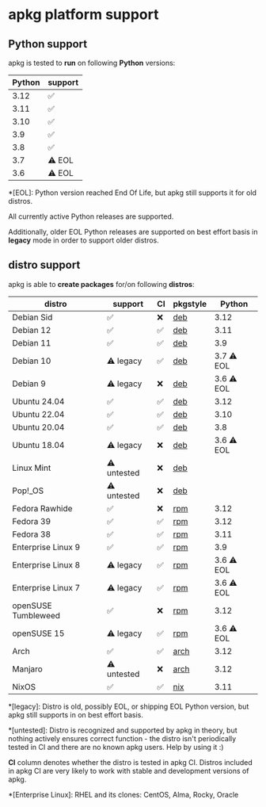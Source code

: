 # apkg platform support

## Python support

apkg is tested to **run** on following **Python** versions:

| Python | support   |
| ------ | --------- |
| 3.12   | ✅        |
| 3.11   | ✅        |
| 3.10   | ✅        |
| 3.9    | ✅        |
| 3.8    | ✅        |
| 3.7    | ⚠️ EOL    |
| 3.6    | ⚠️ EOL    |

*[EOL]: Python version reached End Of Life, but apkg still supports it for old distros.

All currently active Python releases are supported.

Additionally, older EOL Python releases are supported on best effort basis in
**legacy** mode in order to support older distros.


## distro support

apkg is able to **create packages** for/on following **distros**:

| distro | support | CI | pkgstyle | Python |
| ------ | ------- | -- | -------- | ------ |
| Debian Sid | ✅ | ❌ | [deb] | 3.12 |
| Debian 12 | ✅ | ✅ | [deb] | 3.11 |
| Debian 11 | ✅ | ✅ | [deb] | 3.9  |
| Debian 10 | ⚠️ legacy | ✅ | [deb] | 3.7 ⚠️ EOL |
| Debian 9 | ⚠️ legacy | ❌ | [deb] | 3.6 ⚠️ EOL |
| Ubuntu 24.04 | ✅ | ✅ | [deb] | 3.12 |
| Ubuntu 22.04 | ✅ | ✅ | [deb] | 3.10 |
| Ubuntu 20.04 | ✅ | ✅ | [deb] | 3.8 |
| Ubuntu 18.04 | ⚠️ legacy | ❌ | [deb] | 3.6 ⚠️ EOL |
| Linux Mint | ⚠️ untested | ❌ | [deb] |  |
| Pop!_OS | ⚠️ untested | ❌ | [deb] |  |
| Fedora Rawhide | ✅ | ❌ | [rpm] | 3.12 |
| Fedora 39 | ✅ | ✅ | [rpm] | 3.12 |
| Fedora 38 | ✅ | ✅ | [rpm] | 3.11 |
| Enterprise Linux 9 | ✅ | ✅ | [rpm] | 3.9 |
| Enterprise Linux 8 | ⚠️ legacy | ✅ | [rpm] | 3.6 ⚠️ EOL |
| Enterprise Linux 7 | ⚠️ legacy | ✅ | [rpm] | 3.6 ⚠️ EOL |
| openSUSE Tumbleweed | ✅ | ❌ | [rpm] | 3.12 |
| openSUSE 15 | ⚠️ legacy | ✅ | [rpm] | 3.6 ⚠️ EOL |
| Arch | ✅ | ✅ | [arch] | 3.12 |
| Manjaro | ⚠️ untested | ❌ | [arch] | 3.12 |
| NixOS | ✅ | ✅ | [nix] | 3.11 |

*[legacy]: Distro is old, possibly EOL, or shipping EOL Python version, but apkg still supports in on best effort basis.

*[untested]: Distro is recognized and supported by apkg in theory, but nothing actively ensures correct function - the distro isn't periodically tested in CI and there are no known apkg users. Help by using it :)

**CI** column denotes whether the distro is tested in apkg CI. Distros included
in apkg CI are very likely to work with stable and development versions of
apkg.


[deb]: pkgstyles.md#deb
[rpm]: pkgstyles.md#rpm
[arch]: pkgstyles.md#arch
[nix]: pkgstyles.md#nix

[0.5.0]: news.md#050



*[Enterprise Linux]: RHEL and its clones: CentOS, Alma, Rocky, Oracle
